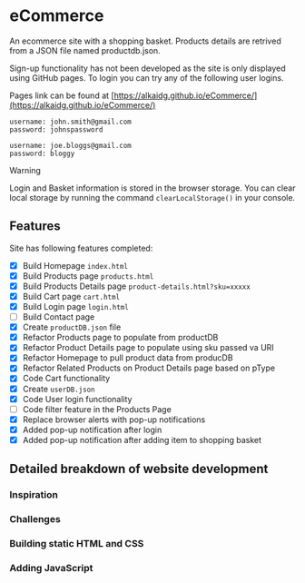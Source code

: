 # eCommerce
An ecommerce site with a shopping basket. Products details are retrived from a JSON file named productdb.json.

Sign-up functionality has not been developed as the site is only displayed using GitHub pages. To login you can try any of the following  user logins.

Pages link can be found at [https://alkaidg.github.io/eCommerce/](https://alkaidg.github.io/eCommerce/)

```
username: john.smith@gmail.com
password: johnspassword
```
```
username: joe.bloggs@gmail.com
password: bloggy
```
> [!WARNING]
> Login and Basket information is stored in the browser storage. You can clear local storage by running the command `clearLocalStorage()` in your console.


## Features
Site has following features completed:
- [x] Build Homepage `index.html`
- [x] Build Products page `products.html`
- [x] Build Products Details page `product-details.html?sku=xxxxx`
- [x] Build Cart page `cart.html`
- [x] Build Login page `login.html`
- [ ] Build Contact page
- [x] Create `productDB.json` file
- [x] Refactor Products page to populate from productDB
- [x] Refactor Product Details page to populate using sku passed va URI
- [x] Refactor Homepage to pull product data from producDB
- [x] Refactor Related Products on Product Details page based on pType
- [x] Code Cart functionality
- [x] Create `userDB.json`
- [x] Code User login functionality
- [ ] Code filter feature in the Products Page
- [x] Replace browser alerts with pop-up notifications
- [x] Added pop-up notification after login
- [x] Added pop-up notification after adding item to shopping basket

## Detailed breakdown of website development

### Inspiration

### Challenges

### Building static HTML and CSS

### Adding JavaScript